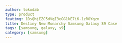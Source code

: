 ```yaml
---
author: tokodab
type: product
featimg: 1DsQhjEZC5dVqI3eGG1kE7i6-1zROYqzn
title: Destiny New Monarchy Samsung Galaxy S9 Case
tags: [samsung, galaxy, s9]
category: [samsung]
---
```

